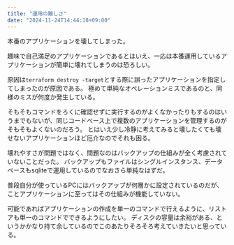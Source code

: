 ```yaml
---
title: "運用の難しさ"
date: "2024-11-24T14:44:18+09:00"
---
```


本番のアプリケーションを壊してしまった。

<!--more-->

趣味で自己満足のアプリケーションであるとはいえ、一応は本番運用しているアプリケーションが簡単に壊れてしまうのは恐ろしい。

原因は`terraform destroy -target`とする際に誤ったアプリケーションを指定してしまったのが原因である。
極めて単純なオペレーションミスであるのと、同様のミスが何度か発生している。

そもそもコマンドをろくに確認せずに実行するのがよくなかったりもするのはいうまでもないが、同じコードベース上で複数のアプリケーションを管理するのがそもそもよくないのだろう。
とはいえ少し冷静に考えてみると壊したくても壊せないアプリケーションほど厄介なのでそれも困る。

壊れやすさが問題ではなく、問題なのはバックアップの仕組みが全く考慮されていないことだった。
バックアップもファイルはシングルインスタンス、データベースもsqliteで運用しているのでなおさら単純なはずだ。

普段自分が使っているPCにはバックアップが何層かに設定されているのだが、ことアプリケーションに至ってはその仕組みが機能していない。

可能であればアプリケーションの作成を単一のコマンドで行えるように、リストアも単一のコマンドでできるようにしたい。
ディスクの容量は余裕がある、というかかなり持て余しているのでこのあたりそろそろ考えていきたいと思っている。

